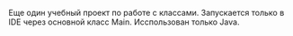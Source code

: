 Еще один учебный проект по работе с классами. Запускается только в IDE через основной класс Main. Исспользован только Java.
